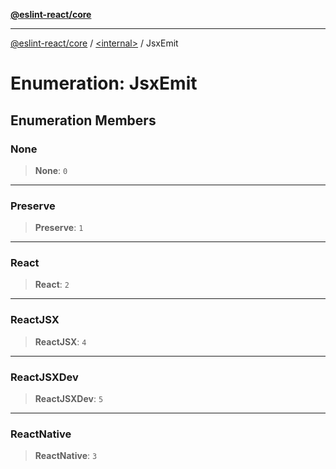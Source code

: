 [**@eslint-react/core**](../../README.md)

***

[@eslint-react/core](../../README.md) / [\<internal\>](../README.md) / JsxEmit

# Enumeration: JsxEmit

## Enumeration Members

### None

> **None**: `0`

***

### Preserve

> **Preserve**: `1`

***

### React

> **React**: `2`

***

### ReactJSX

> **ReactJSX**: `4`

***

### ReactJSXDev

> **ReactJSXDev**: `5`

***

### ReactNative

> **ReactNative**: `3`
